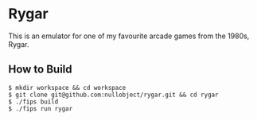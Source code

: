 # Rygar

This is an emulator for one of my favourite arcade games from the 1980s, Rygar.

## How to Build

```
$ mkdir workspace && cd workspace
$ git clone git@github.com:nullobject/rygar.git && cd rygar
$ ./fips build
$ ./fips run rygar
```
